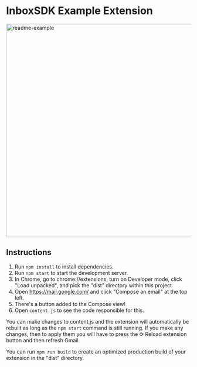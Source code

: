 # InboxSDK Example Extension

<img width="582" alt="readme-example" src="https://user-images.githubusercontent.com/577345/195166155-cb2b35aa-b998-4f21-ad08-5ec1ad851f10.png">

## Instructions

1. Run `npm install` to install dependencies.
2. Run `npm start` to start the development server.
3. In Chrome, go to chrome://extensions, turn on Developer mode, click "Load unpacked", and pick the "dist" directory within this project.
4. Open https://mail.google.com/ and click "Compose an email" at the top left.
5. There's a button added to the Compose view!
6. Open `content.js` to see the code responsible for this.

You can make changes to content.js and the extension will automatically be rebuilt as long as the `npm start` command is still running. If you make any changes, then to apply them you will have to press the ⟳ Reload extension button and then refresh Gmail.

You can run `npm run build` to create an optimized production build of your extension in the "dist" directory.
